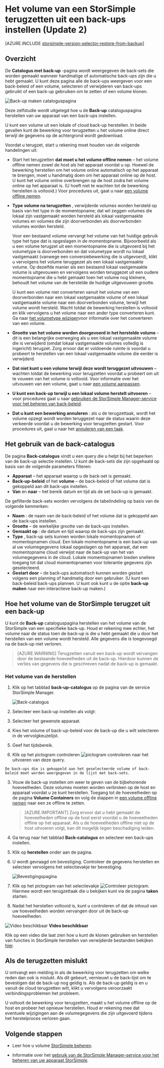 <properties 
   pageTitle="Het volume van een StorSimple herstellen uit back-up | Microsoft Azure"
   description="Dit artikel wordt uitgelegd hoe u een volume StorSimple terugzetten uit een back-ups instellen met de cataloguspagina StorSimple Manager service back."
   services="storsimple"
   documentationCenter="NA"
   authors="SharS"
   manager="carmonm"
   editor="" />
<tags 
   ms.service="storsimple"
   ms.devlang="NA"
   ms.topic="article"
   ms.tgt_pltfrm="NA"
   ms.workload="TBD"
   ms.date="04/26/2016"
   ms.author="v-sharos" />

# <a name="restore-a-storsimple-volume-from-a-backup-set-update-2"></a>Het volume van een StorSimple terugzetten uit een back-ups instellen (Update 2)

[AZURE.INCLUDE [storsimple-version-selector-restore-from-backup](../../includes/storsimple-version-selector-restore-from-backup.md)]

## <a name="overview"></a>Overzicht

De **Catalogus met back-up** -pagina wordt weergegeven de back-sets die worden gemaakt wanneer handmatige of automatische back-ups zijn die u hebt gemaakt. U kunt deze pagina alle de back-ups weergeven voor een back-beleid of een volume, selecteren of verwijderen van back-ups gebruikt of een back-up gebruiken om te zetten of een volume klonen.

 ![Back-up maken cataloguspagina](./media/storsimple-restore-from-backup-set-u2/restore.png)

Deze zelfstudie wordt uitgelegd hoe u de **Back-up** cataloguspagina herstellen van uw apparaat van een back-ups instellen.

U kunt een volume uit een lokale of cloud back-up herstellen. In beide gevallen kunt de bewerking voor terugzetten u het volume online direct terwijl de gegevens op de achtergrond wordt gedownload. 

Voordat u terugzet, start u rekening moet houden van de volgende handelingen uit:

- Start het terugzetten **dat moet u het volume offline nemen** – het volume offline nemen zowel de host als het apparaat voordat u op. Hoewel de bewerking herstellen om het volume online automatisch op het apparaat te brengen, moet u handmatig doen om het apparaat online op de host. U kunt het volume online overbrengen op de host zodra het volume online op het apparaat is. (U hoeft niet te wachten tot de bewerking herstellen is voltooid.) Voor procedures uit, gaat u naar [een volume offline nemen](storsimple-manage-volumes-u2.md#take-a-volume-offline).

- **Type volume na terugzetten** , verwijderde volumes worden hersteld op basis van het type in de momentopname; dat wil zeggen volumes die lokaal zijn vastgemaakt worden hersteld als lokaal vastgemaakte volumes en volumes die zijn doorverbonden als doorverbonden volumes worden hersteld.

    Voor een bestaand volume vervangt het volume van het huidige gebruik type het type dat is opgeslagen in de momentopname. Bijvoorbeeld als u een volume terugzet uit een momentopname die is uitgevoerd bij het volumetype is doorverbonden en dat volumetype wordt nu lokaal vastgemaakt (vanwege een conversiebewerking die is uitgevoerd), klikt u vervolgens het volume teruggezet als een lokaal vastgemaakte volume. Op dezelfde manier als een bestaand lokaal vastgemaakte volume is uitgevouwen en vervolgens worden teruggezet uit een oudere momentopname die u hebt gemaakt toen het volume nog kleinere, behoudt het volume van de herstelde de huidige uitgevouwen grootte.

    U kunt een volume niet converteren vanuit het volume van een doorverbonden naar een lokaal vastgemaakte volume of een lokaal vastgemaakte volume naar een doorverbonden volume, terwijl het volume wordt hersteld. Wacht totdat de bewerking herstellen is voltooid en klik vervolgens u het volume naar een ander type converteren kunt. Ga naar [het volumetype wijzigen](storsimple-manage-volumes-u2.md#change-the-volume-type)voor informatie over het converteren van een volume. 

- **Grootte van het volume worden doorgevoerd in het herstelde volume** – dit is een belangrijke overweging als u een lokaal vastgemaakte volume die is verwijderd (omdat lokaal vastgemaakte volumes volledig is ingericht) terugzet. Zorg ervoor dat er voldoende ruimte is voordat u probeert te herstellen van een lokaal vastgemaakte volume die eerder is verwijderd. 

- **Dat niet kunt u een volume terwijl deze wordt teruggezet uitvouwen** – wachten totdat de bewerking voor terugzetten voordat u probeert om uit te vouwen van het volume is voltooid. Voor informatie over het uitvouwen van een volume, gaat u naar [een volume aanpassen](storsimple-manage-volumes-u2.md#modify-a-volume).

- **U kunt een back-up terwijl u een lokaal volume herstelt uitvoeren** – voor procedures gaat u naar [gebruiken de StorSimple Manager-service voor het beheren van back-beleid](storsimple-manage-backup-policies.md).

- **Dat u kunt een bewerking annuleren** : als u de terugzettaak, wordt het volume opzegt wordt worden teruggezet naar de status waarin deze verkeerde voordat u de bewerking voor terugzetten gestart. Voor procedures uit, gaat u naar het [annuleren van een taak](storsimple-manage-jobs-u2.md#cancel-a-job).

## <a name="how-to-use-the-backup-catalog"></a>Het gebruik van de back-catalogus

De pagina **Back-catalogus** vindt u een query die u helpt bij het beperken van de back-up selectie instellen. U kunt de back-sets die zijn opgehaald op basis van de volgende parameters filteren:

- **Apparaat** – het apparaat waarop u de back-set is gemaakt.
- **Back-up-beleid** of het **volume** – de back-beleid of het volume dat is gekoppeld aan dit back-ups instellen.
- **Van** en **naar** – het bereik datum en tijd als de set back-up is gemaakt.

De gefilterde back-sets worden vervolgens de tabelindeling op basis van de volgende kenmerken:

- **Naam** : de naam van de back-beleid of het volume dat is gekoppeld aan de back-ups instellen.
- **Grootte** – de werkelijke grootte van de back-ups instellen.
- **Gemaakt op** : de datum en tijd waarop de back-ups zijn gemaakt. 
- **Type** , back-up sets kunnen worden lokale momentopnamen of momentopnamen cloud. Een lokale momentopname is een back-up van al uw volumegegevens lokaal opgeslagen op het apparaat, dat een momentopname cloud verwijst naar de back-up van het van volumegegevens in de cloud. Lokale momentopnamen bieden snellere toegang tot dat cloud momentopnamen voor tolerantie gegevens zijn geselecteerd.
- **Gestart door** – de back-ups automatisch kunnen worden gestart volgens een planning of handmatig door een gebruiker. (U kunt een back-beleid back-ups plannen. U kunt ook kunt u de optie **back-up maken** naar een interactieve back-up maken.)

## <a name="how-to-restore-your-storsimple-volume-from-a-backup"></a>Hoe het volume van de StorSimple terugzet uit een back-up

U kunt de **Back-up** cataloguspagina herstellen van het volume van de StorSimple van een specifieke back-up. Houd er rekening mee echter, het volume naar de status toen de back-up is die u hebt gemaakt die u door het herstellen van een volume wordt hersteld. Alle gegevens die is toegevoegd na de back-up niet verloren.

> [AZURE.WARNING] Terugzetten vanuit een back-up wordt vervangen door de bestaande hoeveelheden uit de back-up. Hierdoor kunnen de verlies van gegevens die is geschreven nadat de back-up is gemaakt.

### <a name="to-restore-your-volume"></a>Het volume van de herstellen

1. Klik op het tabblad **back-up-catalogus** op de pagina van de service StorSimple Manager.

    ![Back-catalogus](./media/storsimple-restore-from-backup-set-u2/restore.png)

2. Selecteer een back-up instellen als volgt:
  1. Selecteer het gewenste apparaat.
  2. Kies het volume of back-up-beleid voor de back-up die u wilt selecteren in de vervolgkeuzelijst.
  3. Geef het tijdsbereik.
  4. Klik op het pictogram controleren ![pictogram controleren](./media/storsimple-restore-from-backup-set-u2/HCS_CheckIcon.png) naar het uitvoeren van deze query.
 
    De back-ups die is gekoppeld aan het geselecteerde volume of back-beleid moet worden weergegeven in de lijst met back-sets.

3. Vouw de back-up instellen om weer te geven van de bijbehorende hoeveelheden. Deze volumes moeten worden verbroken op de host en apparaat voordat u ze kunt herstellen. Toegang tot de hoeveelheden op de pagina **Volume Containers** en volg de stappen in [een volume offline nemen](storsimple-manage-volumes-u2.md#take-a-volume-offline) naar een ze offline te zetten.

    > [AZURE.IMPORTANT] Zorg ervoor dat u hebt gemaakt de hoeveelheden offline op de host eerst voordat u de hoeveelheden offline op het apparaat. Als u de hoeveelheden offline niet op de host uitvoeren volgt, kan dit mogelijk tegen beschadiging leiden.

4. Ga terug naar het tabblad **Back-catalogus** en selecteer een back-ups instellen.

5. Klik op **herstellen** onder aan de pagina.

6. U wordt gevraagd om bevestiging. Controleer de gegevens herstellen en selecteer vervolgens het selectievakje ter bevestiging.

    ![Bevestigingspagina](./media/storsimple-restore-from-backup-set-u2/ConfirmRestore.png)

7. Klik op het pictogram van het selectievakje ![Controleer pictogram](./media/storsimple-restore-from-backup-set-u2/HCS_CheckIcon.png). Hiermee wordt een terugzettaak die u bekijken kunt via de pagina **taken** starten. 

8. Nadat het herstellen voltooid is, kunt u controleren of dat de inhoud van uw hoeveelheden worden vervangen door uit de back-up hoeveelheden.

![Video beschikbaar](./media/storsimple-restore-from-backup-set-u2/Video_icon.png) **Video beschikbaar**

Klik op een video die laat zien hoe u kunt de klonen gebruiken en herstellen van functies in StorSimple herstellen van verwijderde bestanden bekijken [hier](https://azure.microsoft.com/documentation/videos/storsimple-recover-deleted-files-with-storsimple/).

## <a name="if-the-restore-fails"></a>Als de terugzetten mislukt

U ontvangt een melding in als de bewerking voor terugzetten om welke reden dan ook is mislukt. Als dit gebeurt, vernieuwt u de back-lijst om te bevestigen dat de back-up nog geldig is. Als de back-up geldig is en u vanuit de cloud terugzetten wilt, klikt u vervolgens veroorzaakt verbindingsproblemen het probleem. 

U voltooit de bewerking voor terugzetten, maakt u het volume offline op de host en probeer het opnieuw herstellen. Houd er rekening mee dat eventuele wijzigingen aan de volumegegevens die zijn uitgevoerd tijdens het herstelproces verloren gaan.

## <a name="next-steps"></a>Volgende stappen

- Leer hoe u volume [StorSimple beheren](storsimple-manage-volumes-u2.md).

- Informatie over het [gebruik van de StorSimple Manager-service voor het beheren van uw apparaat StorSimple](storsimple-manager-service-administration.md).
